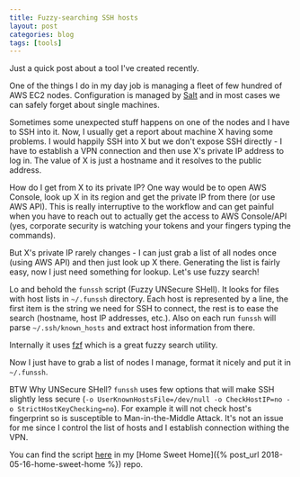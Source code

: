 ```yaml
---
title: Fuzzy-searching SSH hosts
layout: post
categories: blog
tags: [tools]
---
```

Just a quick post about a tool I've created recently.

One of the things I do in my day job is managing a fleet of few hundred of AWS EC2 nodes. Configuration is managed by [Salt](https://saltstack.com/) and in most cases we can safely forget about single machines.

Sometimes some unexpected stuff happens on one of the nodes and I have to SSH into it. Now, I usually get a report about machine X having some problems. I would happily SSH into X but we don't expose SSH directly - I have to establish a VPN connection and then use X's private IP address to log in. The value of X is just a hostname and it resolves to the public address.

How do I get from X to its private IP? One way would be to open AWS Console, look up X in its region and get the private IP from there (or use AWS API). This is really interruptive to the workflow and can get painful when you have to reach out to actually get the access to AWS Console/API (yes, corporate security is watching your tokens and your fingers typing the commands).

But X's private IP rarely changes - I can just grab a list of all nodes once (using AWS API) and then just look up X there. Generating the list is fairly easy, now I just need something for lookup. Let's use fuzzy search!

Lo and behold the `funssh` script (Fuzzy UNSecure SHell). It looks for files with host lists in `~/.funssh` directory. Each host is represented by a line, the first item is the string we need for SSH to connect, the rest is to ease the search (hostname, host IP addresses, etc.). Also on each run `funssh` will parse `~/.ssh/known_hosts` and extract host information from there.

Internally it uses [fzf](https://github.com/junegunn/fzf) which is a great fuzzy search utility.

Now I just have to grab a list of nodes I manage, format it nicely and put it in `~/.funssh`.

BTW Why UNSecure SHell? `funssh` uses few options that will make SSH slightly less secure (`-o UserKnownHostsFile=/dev/null -o CheckHostIP=no -o StrictHostKeyChecking=no`). For example it will not check host's fingerprint so is susceptible to Man-in-the-Middle Attack. It's not an issue for me since I control the list of hosts and I establish connection withing the VPN.

You can find the script [here](https://github.com/pierd/home-sweet-home/blob/master/bin/funssh) in my [Home Sweet Home]({% post_url 2018-05-16-home-sweet-home %}) repo.
